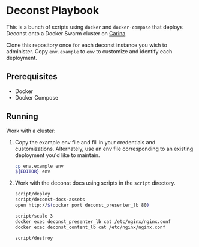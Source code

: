 # Deconst Playbook

This is a bunch of scripts using `docker` and `docker-compose` that deploys Deconst onto a Docker Swarm cluster on [Carina](https://getcarina.com/).

Clone this repository once for each deconst instance you wish to administer. Copy `env.example` to `env` to customize and identify each deployment.

## Prerequisites

* Docker
* Docker Compose

## Running

Work with a cluster:

 1. Copy the example env file and fill in your credentials and customizations. Alternately, use an env file corresponding to an existing deployment you'd like to maintain.

    ```bash
    cp env.example env
    ${EDITOR} env
    ```

 2. Work with the deconst docs using scripts in the `script` directory.

    ```bash
    script/deploy
    script/deconst-docs-assets
    open http://$(docker port deconst_presenter_lb 80)

    script/scale 3
    docker exec deconst_presenter_lb cat /etc/nginx/nginx.conf
    docker exec deconst_content_lb cat /etc/nginx/nginx.conf

    script/destroy
    ```
